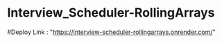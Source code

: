 # Interview_Scheduler-RollingArrays

#Deploy
Link : "https://interview-scheduler-rollingarrays.onrender.com/"

